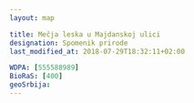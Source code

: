 ```yaml
---
layout: map

title: Mečja leska u Majdanskoj ulici
designation: Spomenik prirode
last_modified_at: 2018-07-29T18:32:11+02:00

WDPA: [555588989]
BioRaS: [400]
geoSrbija:
---
```

